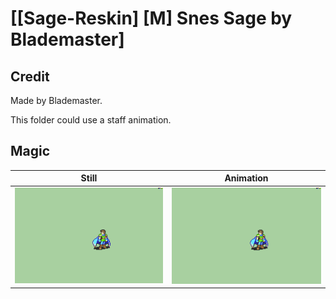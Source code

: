 # [\[Sage-Reskin\] \[M\] Snes Sage by Blademaster]

## Credit

Made by Blademaster.

This folder could use a staff animation.
	
## Magic

| Still | Animation |
| :---: | :-------: |
| ![Magic still](./Magic_000.png) | ![Magic animation](./Magic.gif) |
